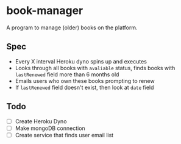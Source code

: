 # book-manager
A program to manage (older) books on the platform.

## Spec
- Every X interval Heroku dyno spins up and executes
- Looks through all books with `avaliable` status, finds
books with `lastRenewed` field more than 6 months old
- Emails users who own these books prompting to renew
- If `lastRenewed` field doesn't exist, then look at `date`
field

## Todo
- [ ] Create Heroku Dyno
- [ ] Make mongoDB connection
- [ ] Create service that finds user email list
